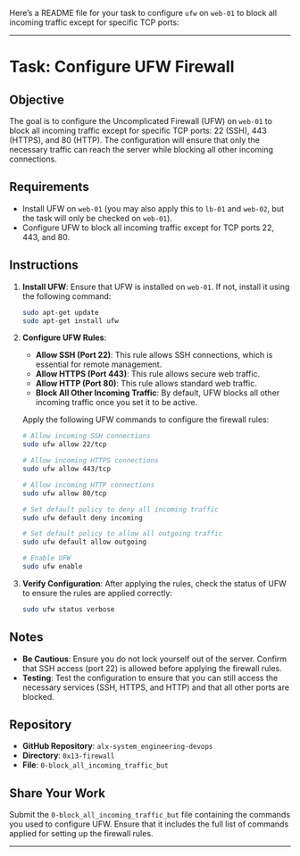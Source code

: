 Here’s a README file for your task to configure `ufw` on `web-01` to block all incoming traffic except for specific TCP ports:

---

# Task: Configure UFW Firewall

## Objective

The goal is to configure the Uncomplicated Firewall (UFW) on `web-01` to block all incoming traffic except for specific TCP ports: 22 (SSH), 443 (HTTPS), and 80 (HTTP). The configuration will ensure that only the necessary traffic can reach the server while blocking all other incoming connections.

## Requirements

- Install UFW on `web-01` (you may also apply this to `lb-01` and `web-02`, but the task will only be checked on `web-01`).
- Configure UFW to block all incoming traffic except for TCP ports 22, 443, and 80.

## Instructions

1. **Install UFW**:
   Ensure that UFW is installed on `web-01`. If not, install it using the following command:
   ```sh
   sudo apt-get update
   sudo apt-get install ufw
   ```

2. **Configure UFW Rules**:
   - **Allow SSH (Port 22)**: This rule allows SSH connections, which is essential for remote management.
   - **Allow HTTPS (Port 443)**: This rule allows secure web traffic.
   - **Allow HTTP (Port 80)**: This rule allows standard web traffic.
   - **Block All Other Incoming Traffic**: By default, UFW blocks all other incoming traffic once you set it to be active.

   Apply the following UFW commands to configure the firewall rules:

   ```sh
   # Allow incoming SSH connections
   sudo ufw allow 22/tcp

   # Allow incoming HTTPS connections
   sudo ufw allow 443/tcp

   # Allow incoming HTTP connections
   sudo ufw allow 80/tcp

   # Set default policy to deny all incoming traffic
   sudo ufw default deny incoming

   # Set default policy to allow all outgoing traffic
   sudo ufw default allow outgoing

   # Enable UFW
   sudo ufw enable
   ```

3. **Verify Configuration**:
   After applying the rules, check the status of UFW to ensure the rules are applied correctly:
   ```sh
   sudo ufw status verbose
   ```

## Notes

- **Be Cautious**: Ensure you do not lock yourself out of the server. Confirm that SSH access (port 22) is allowed before applying the firewall rules.
- **Testing**: Test the configuration to ensure that you can still access the necessary services (SSH, HTTPS, and HTTP) and that all other ports are blocked.

## Repository

- **GitHub Repository**: `alx-system_engineering-devops`
- **Directory**: `0x13-firewall`
- **File**: `0-block_all_incoming_traffic_but`

## Share Your Work

Submit the `0-block_all_incoming_traffic_but` file containing the commands you used to configure UFW. Ensure that it includes the full list of commands applied for setting up the firewall rules.

---

